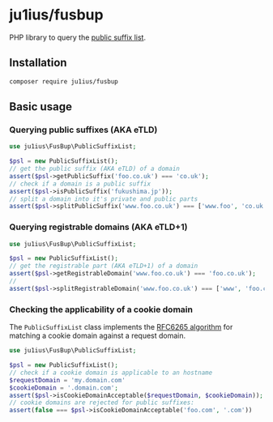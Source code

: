 # ju1ius/fusbup

PHP library to query the [public suffix list](https://publicsuffix.org/).

## Installation

```sh
composer require ju1ius/fusbup
```

## Basic usage

### Querying public suffixes (AKA eTLD)

```php
use ju1ius\FusBup\PublicSuffixList;

$psl = new PublicSuffixList();
// get the public suffix (AKA eTLD) of a domain
assert($psl->getPublicSuffix('foo.co.uk') === 'co.uk');
// check if a domain is a public suffix
assert($psl->isPublicSuffix('fukushima.jp'));
// split a domain into it's private and public parts
assert($psl->splitPublicSuffix('www.foo.co.uk') === ['www.foo', 'co.uk']);
```

### Querying registrable domains (AKA eTLD+1)

```php
use ju1ius\FusBup\PublicSuffixList;

$psl = new PublicSuffixList();
// get the registrable part (AKA eTLD+1) of a domain
assert($psl->getRegistrableDomain('www.foo.co.uk') === 'foo.co.uk');
//
assert($psl->splitRegistrableDomain('www.foo.co.uk') === ['www', 'foo.co.uk']);
```

### Checking the applicability of a cookie domain

The `PublicSuffixList` class implements the
[RFC6265 algorithm](https://httpwg.org/specs/rfc6265.html#cookie-domain)
for matching a cookie domain against a request domain.

```php
use ju1ius\FusBup\PublicSuffixList;

$psl = new PublicSuffixList();
// check if a cookie domain is applicable to an hostname
$requestDomain = 'my.domain.com'
$cookieDomain = '.domain.com';
assert($psl->isCookieDomainAcceptable($requestDomain, $cookieDomain));
// cookie domains are rejected for public suffixes:
assert(false === $psl->isCookieDomainAcceptable('foo.com', '.com'))
```
